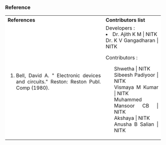 ### Reference

<table style="text-align:justify;">
<tr style="background-color: white">
<th>References</th>
<th>Contributors list</th>
</tr>
<tr style="background-color: white;">
<td>
<ol >
<li >Bell, David A. &quot; Electronic devices and circuits.&quot; Reston: Reston Publ. Comp (1980).</li>
</ol>
</td>
<td>
Developers :</br>
  <li> Dr. Ajith K M | NITK</li> 
 </li> Dr. K V Gangadharan | NITK</li></br>
  
Contributors :
<ul style="list-style-type: none;">
<li> Shwetha              | NITK</li>
<li> Sibeesh Padiyoor     | NITK</li>
<li> Vismaya M Kumar     | NITK</li>
<li> Muhammed Mansoor CB  | NITK</li>
<li> Akshaya              | NITK</li>
<li> Anusha B Salian      | NITK</li>
</ul>
</td>
</tr>
</table>
